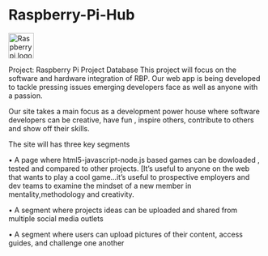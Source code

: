 # Raspberry-Pi-Hub    

<img src="https://upload.wikimedia.org/wikipedia/en/thumb/c/cb/Raspberry_Pi_Logo.svg/948px-Raspberry_Pi_Logo.svg.png" alt="Raspberry pi logo" width="50px" height="50px">

Project: Raspberry Pi Project Database
This project will focus on the software and hardware integration of RBP. Our web app is being developed to tackle pressing issues emerging developers face as well as anyone with a passion.

Our site takes a main focus as a development power house where software developers can be creative, have fun , inspire others, contribute to others and show off their skills.

The site will has three key segments

•  A page where html5-javascript-node.js based games can be dowloaded , tested and compared to other projects. [It’s useful to anyone on the web that wants to play a cool game…it’s useful to prospective employers and dev teams to examine the mindset of a new member in mentality,methodology and creativity.

• A segment where projects ideas can be uploaded and shared from multiple social media outlets


• A segment where users can upload pictures of their content, access guides, and challenge one another
